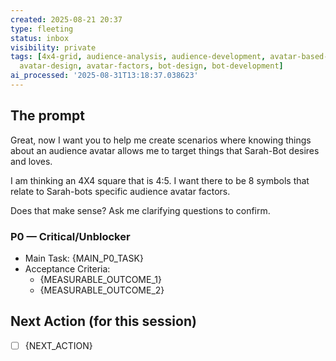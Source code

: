 ```yaml
---
created: 2025-08-21 20:37
type: fleeting
status: inbox
visibility: private
tags: [4x4-grid, audience-analysis, audience-development, avatar-based-targeting,
  avatar-design, avatar-factors, bot-design, bot-development]
ai_processed: '2025-08-31T13:18:37.038623'
---
```


## The prompt
Great, now I want you to help me create scenarios where knowing things about an audience avatar allows me to target things that Sarah-Bot desires and loves.

I am thinking an 4X4 square that is 4:5. I want there to be 8 symbols that relate to Sarah-bots specific audience avatar factors.

Does that make sense? Ask me clarifying questions to confirm.

### P0 — Critical/Unblocker
- Main Task: {MAIN_P0_TASK}
- Acceptance Criteria:
  - {MEASURABLE_OUTCOME_1}
  - {MEASURABLE_OUTCOME_2}

## Next Action (for this session)
- [ ] {NEXT_ACTION}

